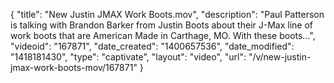 {
    "title": "New Justin JMAX Work Boots.mov",
    "description": "Paul Patterson is talking with Brandon Barker from Justin Boots about their J-Max line of work boots that are American Made in Carthage, MO. With these boots...",
    "videoid": "167871",
    "date_created": "1400657536",
    "date_modified": "1418181430",
    "type": "captivate",
    "layout": "video",
    "url": "\/v\/new-justin-jmax-work-boots-mov\/167871"
}